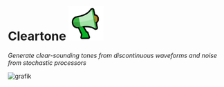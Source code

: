 # Cleartone  <img width="80" height="80" alt="Logo" src="static/images/icon.svg">

*Generate clear-sounding tones from discontinuous waveforms and noise from stochastic processors*

<img width="626" alt="grafik" src="https://github.com/user-attachments/assets/2a866c8e-50b4-47c6-a780-65b2b42a9872" />
